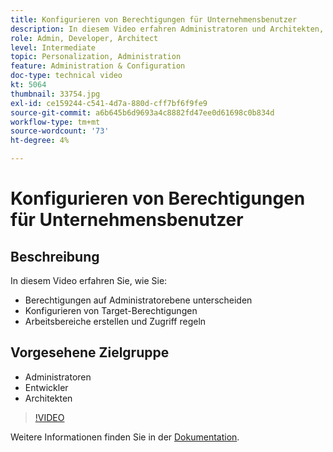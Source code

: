 ```yaml
---
title: Konfigurieren von Berechtigungen für Unternehmensbenutzer
description: In diesem Video erfahren Administratoren und Architekten, wie sie Berechtigungen auf Administratorebene unterscheiden, Target-Berechtigungen konfigurieren, Arbeitsbereiche erstellen und den Zugriff regulieren können.
role: Admin, Developer, Architect
level: Intermediate
topic: Personalization, Administration
feature: Administration & Configuration
doc-type: technical video
kt: 5064
thumbnail: 33754.jpg
exl-id: ce159244-c541-4d7a-880d-cff7bf6f9fe9
source-git-commit: a6b645b6d9693a4c8882fd47ee0d61698c0b834d
workflow-type: tm+mt
source-wordcount: '73'
ht-degree: 4%

---
```


# Konfigurieren von Berechtigungen für Unternehmensbenutzer

## Beschreibung

In diesem Video erfahren Sie, wie Sie:

* Berechtigungen auf Administratorebene unterscheiden
* Konfigurieren von Target-Berechtigungen
* Arbeitsbereiche erstellen und Zugriff regeln

## Vorgesehene Zielgruppe

* Administratoren
* Entwickler
* Architekten

>[!VIDEO](https://video.tv.adobe.com/v/33754/?quality=12)

Weitere Informationen finden Sie in der [Dokumentation](https://experienceleague.adobe.com/docs/target/using/administer/administrating-target.html?lang=en).
